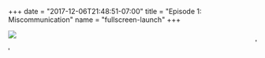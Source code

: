 +++
date = "2017-12-06T21:48:51-07:00"
title = "Episode 1: Miscommunication"
name = "fullscreen-launch"
+++

<div id="fullscreen-launch-content" class="center-page no-nav">
  <div class="inner">
    <div class="rounded-logo"></div>
      <div class="circle">
        <a href="/" >
      </div>
      <!-- <div class="rounded-enter"></div> -->
    </a>
    <a class="title" href="/" >
      <img src="/images/Episode-1-title.svg">
      <!-- <h1 class="headline-style-1">Episode 1: Miscommunication</h1> -->
    </a>
  </div>
</div>
<div id="launchpage-scrolling-text">
  <marquee direction="left">"No adult is an island."</marquee>
  <marquee direction="right">"What didn't you say?"</marquee>
  <!-- <marquee direction="left">"Got any coconuts in your backyard?"</marquee> -->
  <!-- <marquee direction="right">"Boom! And you're inside the mirror."</marquee> -->
</div>


<script src="https://code.jquery.com/jquery-3.1.1.min.js"   integrity="sha256-hVVnYaiADRTO2PzUGmuLJr8BLUSjGIZsDYGmIJLv2b8="   crossorigin="anonymous"></script>

<script>
$(document).ready(function(){

  var $el = $('#fullscreen-launch-content');
  // $el.hide();
  $el.css({
    'top':( $(window).height() / 2) - ($el.height() / 2)
  });



});

</script>